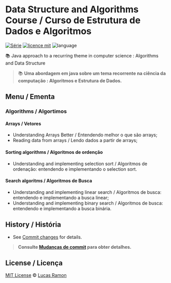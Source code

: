 # Data Structure and Algorithms Course / Curso de Estrutura de Dados e Algoritmos
[![Série](https://img.shields.io/badge/lramon2001-EDA-orange)](https://github.com/lramon2001/EstruturaDeDadosEalgoritmos)
[![licence mit](https://img.shields.io/badge/licence-MIT-blue.svg)](https://github.com/lramon2001/EstruturaDeDadosEalgoritmos/blob/main/LICENSE)
![language](https://img.shields.io/badge/java-only-yellow)

:books: Java approach to a recurring theme in computer science : Algorithms and Data Structure
> :books: **Uma abordagem em java sobre um tema recorrente na ciência da computação : Algoritmos e Estrutura de Dados.**

## Menu / Ementa
### Algorithms / Algortimos
#### Arrays / Vetores
- Understanding Arrays Better / Entendendo melhor o que são arrays;
- Reading data from arrays / Lendo dados a partir de arrays;
####  Sorting algorithms / Algoritmos de ordenção
- Understanding and implementing selection sort / Algoritmos de ordenação: entendendo e implementando o selection sort.
#### Search algoritms / Algoritmos de Busca
- Understanding and implementing linear search / Algoritmos de busca: entendendo e implementando a busca linear;
- Understanding and implementing binary search / Algoritmos de busca: entendendo e implementando a busca binária.
## History / História
- See [Commit changes]() for details.

> **Consulte [Mudanças de commit]() para obter detalhes.**

## License / Licença

[MIT License](https://github.com/lramon2001/INMTE/blob/main/LICENSE) © [Lucas Ramon](https://github.com/lramon2001)
